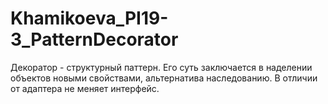 # Khamikoeva_PI19-3_PatternDecorator
Декоратор - структурный паттерн. Его суть заключается в наделении объектов новыми свойствами, альтернатива наследованию. В отличии от адаптера не меняет интерфейс.
